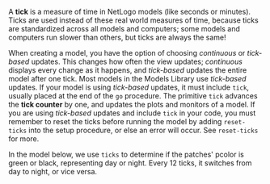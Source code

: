 A **tick** is a measure of time in NetLogo models (like seconds or minutes). Ticks are used instead of these real world measures of time, because ticks are standardized across all models and computers; some models and computers run slower than others, but ticks are always the same! 

When creating a model, you have the option of choosing *continuous* or *tick-based* updates. This changes how often the view updates; *continuous* displays every change as it happens, and *tick-based* updates the entire model after one tick. Most models in the Models Library use *tick-based* updates. If your model is using *tick-based* updates, it must include `tick`, usually placed at the end of the `go` procedure. The primitive `tick` advances the **tick counter** by one, and updates the plots and monitors of a model. If you are using *tick-based* updates and include `tick` in your code, you must remember to reset the ticks before running the model by adding `reset-ticks` into the setup procedure, or else an error will occur. See `reset-ticks` for more. 



In the model below, we use `ticks` to determine if the patches' pcolor is green or black, representing day or night. Every 12 ticks, it switches from day to night, or vice versa. 